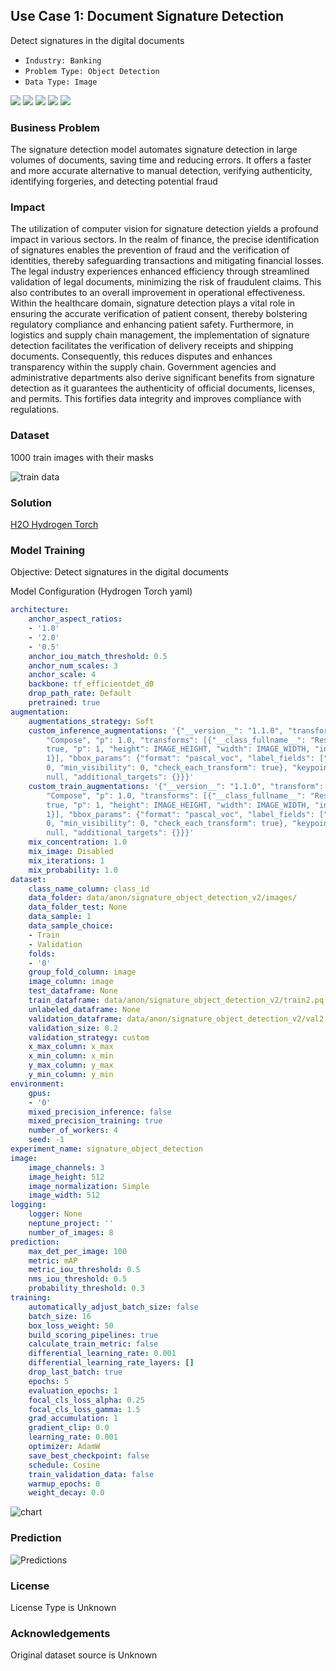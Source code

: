 ## Use Case 1: Document Signature Detection

Detect signatures in the digital documents

- `Industry: Banking`
- `Problem Type: Object Detection`
- `Data Type: Image`

![](https://github.com/h2oai/ht-catalog/blob/646864e3c695f7c721514159bd6c59520dab7438/Assets/use-cases/signature_detection/cover.png)
![](https://github.com/h2oai/ht-catalog/blob/646864e3c695f7c721514159bd6c59520dab7438/Assets/use-cases/signature_detection/cover.jpg)
![](https://github.com/h2oai/ht-catalog/blob/646864e3c695f7c721514159bd6c59520dab7438/Assets/use-cases/signature_detection/cover.jpeg)
![](https://github.com/h2oai/ht-catalog/blob/646864e3c695f7c721514159bd6c59520dab7438/Assets/use-cases/signature_detection/cover.webp)
![](https://github.com/h2oai/ht-catalog/blob/646864e3c695f7c721514159bd6c59520dab7438/Assets/use-cases/signature_detection/cover)

### Business Problem 

The signature detection model automates signature detection in large volumes of documents, saving time and reducing errors. It offers a faster and more accurate alternative to manual detection, verifying authenticity, identifying forgeries, and detecting potential fraud

### Impact

The utilization of computer vision for signature detection yields a profound impact in various sectors. In the realm of finance, the precise identification of signatures enables the prevention of fraud and the verification of identities, thereby safeguarding transactions and mitigating financial losses. The legal industry experiences enhanced efficiency through streamlined validation of legal documents, minimizing the risk of fraudulent claims. This also contributes to an overall improvement in operational effectiveness. Within the healthcare domain, signature detection plays a vital role in ensuring the accurate verification of patient consent, thereby bolstering regulatory compliance and enhancing patient safety. Furthermore, in logistics and supply chain management, the implementation of signature detection facilitates the verification of delivery receipts and shipping documents. Consequently, this reduces disputes and enhances transparency within the supply chain. Government agencies and administrative departments also derive significant benefits from signature detection as it guarantees the authenticity of official documents, licenses, and permits. This fortifies data integrity and improves compliance with regulations.

### Dataset

1000 train images with their masks 

![train data](https://github.com/h2oai/ht-catalog/blob/646864e3c695f7c721514159bd6c59520dab7438/Assets/use-cases/signature_detection/train%20data.png)

### Solution

[H2O Hydrogen Torch](https://docs.h2o.ai/h2o-hydrogen-torch/)

### Model Training

Objective: Detect signatures in the digital documents

Model Configuration (Hydrogen Torch yaml)

```yaml
architecture:
    anchor_aspect_ratios:
    - '1.0'
    - '2.0'
    - '0.5'
    anchor_iou_match_threshold: 0.5
    anchor_num_scales: 3
    anchor_scale: 4
    backbone: tf_efficientdet_d0
    drop_path_rate: Default
    pretrained: true
augmentation:
    augmentations_strategy: Soft
    custom_inference_augmentations: '{"__version__": "1.1.0", "transform": {"__class_fullname__":
        "Compose", "p": 1.0, "transforms": [{"__class_fullname__": "Resize", "always_apply":
        true, "p": 1, "height": IMAGE_HEIGHT, "width": IMAGE_WIDTH, "interpolation":
        1}], "bbox_params": {"format": "pascal_voc", "label_fields": ["labels"], "min_area":
        0, "min_visibility": 0, "check_each_transform": true}, "keypoint_params":
        null, "additional_targets": {}}}'
    custom_train_augmentations: '{"__version__": "1.1.0", "transform": {"__class_fullname__":
        "Compose", "p": 1.0, "transforms": [{"__class_fullname__": "Resize", "always_apply":
        true, "p": 1, "height": IMAGE_HEIGHT, "width": IMAGE_WIDTH, "interpolation":
        1}], "bbox_params": {"format": "pascal_voc", "label_fields": ["labels"], "min_area":
        0, "min_visibility": 0, "check_each_transform": true}, "keypoint_params":
        null, "additional_targets": {}}}'
    mix_concentration: 1.0
    mix_image: Disabled
    mix_iterations: 1
    mix_probability: 1.0
dataset:
    class_name_column: class_id
    data_folder: data/anon/signature_object_detection_v2/images/
    data_folder_test: None
    data_sample: 1
    data_sample_choice:
    - Train
    - Validation
    folds:
    - '0'
    group_fold_column: image
    image_column: image
    test_dataframe: None
    train_dataframe: data/anon/signature_object_detection_v2/train2.pq
    unlabeled_dataframe: None
    validation_dataframe: data/anon/signature_object_detection_v2/val2.pq
    validation_size: 0.2
    validation_strategy: custom
    x_max_column: x_max
    x_min_column: x_min
    y_max_column: y_max
    y_min_column: y_min
environment:
    gpus:
    - '0'
    mixed_precision_inference: false
    mixed_precision_training: true
    number_of_workers: 4
    seed: -1
experiment_name: signature_object_detection
image:
    image_channels: 3
    image_height: 512
    image_normalization: Simple
    image_width: 512
logging:
    logger: None
    neptune_project: ''
    number_of_images: 8
prediction:
    max_det_per_image: 100
    metric: mAP
    metric_iou_threshold: 0.5
    nms_iou_threshold: 0.5
    probability_threshold: 0.3
training:
    automatically_adjust_batch_size: false
    batch_size: 16
    box_loss_weight: 50
    build_scoring_pipelines: true
    calculate_train_metric: false
    differential_learning_rate: 0.001
    differential_learning_rate_layers: []
    drop_last_batch: true
    epochs: 5
    evaluation_epochs: 1
    focal_cls_loss_alpha: 0.25
    focal_cls_loss_gamma: 1.5
    grad_accumulation: 1
    gradient_clip: 0.0
    learning_rate: 0.001
    optimizer: AdamW
    save_best_checkpoint: false
    schedule: Cosine
    train_validation_data: false
    warmup_epochs: 0
    weight_decay: 0.0

```

![chart](https://github.com/h2oai/ht-catalog/blob/646864e3c695f7c721514159bd6c59520dab7438/Assets/use-cases/signature_detection/chart.png)


### Prediction

![Predictions](https://github.com/h2oai/ht-catalog/blob/646864e3c695f7c721514159bd6c59520dab7438/Assets/use-cases/signature_detection/Validation%20Predictions.png)

### License

License Type is Unknown

### Acknowledgements

Original dataset source is Unknown
